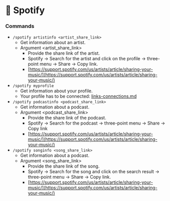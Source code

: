 # 🎵 Spotify

### Commands

* `/spotify artistinfo <artist_share_link>`
  * Get information about an artist.
  * Argument \<artist\_share\_link>
    * Provide the share link of the artist.
    * Spotify -> Search for the artist and click on the profile -> three-point menu -> Share -> Copy link.
    * [https://support.spotify.com/us/artists/article/sharing-your-music/](https://support.spotify.com/us/artists/article/sharing-your-music/)
* `/spotify myprofile`
  * Get information about your profile.&#x20;
  * Your profile has to be connected: [links-connections.md](links-connections.md "mention")
* `/spotify podcastinfo <podcast_share_link>`
  * Get information about a podcast.
  * Argument \<podcast\_share\_link>
    * Provide the share link of the podcast.
    * Spotify -> Search for the podcast -> three-point menu -> Share -> Copy link
    * [https://support.spotify.com/us/artists/article/sharing-your-music/](https://support.spotify.com/us/artists/article/sharing-your-music/)
* `/spotify songinfo <song_share_link>`
  * Get information about a podcast.
  * Argument \<song\_share\_link>
    * Provide the share link of the song.
    * Spotify -> Search for the song and click on the search result -> three-point menu -> Share -> Copy link.
    * [https://support.spotify.com/us/artists/article/sharing-your-music/](https://support.spotify.com/us/artists/article/sharing-your-music/)
